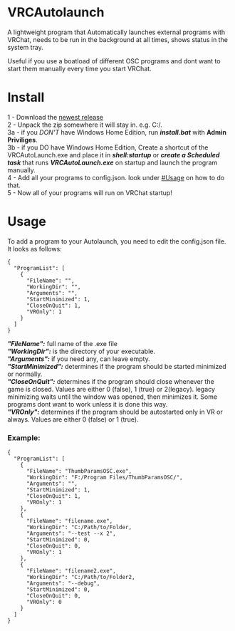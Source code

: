 # VRCAutolaunch

A lightweight program that Automatically launches external programs with VRChat, 
needs to be run in the background at all times, shows status in the system tray. 

Useful if you use a boatload of different OSC programs and dont want to start them manually every time you start VRChat.

# Install
1 - Download the [newest release](https://github.com/I5UCC/VRCAutolaunch/releases/latest)<br>
2 - Unpack the zip somewhere it will stay in. e.g. C:/.<br>
3a - if you *DON'T* have Windows Home Edition, run ***install.bat*** with **Admin Priviliges**.<br>
3b - if you DO have Windows Home Edition, Create a shortcut of the VRCAutoLaunch.exe and place it in ***shell:startup*** or ***create a Scheduled task*** that runs ***VRCAutoLaunch.exe*** on startup and launch the program manually.<br>
4 -  Add all your programs to config.json. look under [#Usage](https://github.com/I5UCC/VRCAutoLaunch#usage) on how to do that.<br>
5 -  Now all of your programs will run on VRChat startup!<br>

# Usage
To add a program to your Autolaunch, you need to edit the config.json file. <br>
It looks as follows: 
```
{
  "ProgramList": [
    {
      "FileName": "",
      "WorkingDir": "",
      "Arguments": "",
      "StartMinimized": 1,
      "CloseOnQuit": 1,
      "VROnly": 1
    }
  ]
}
```

***"FileName":*** full name of the .exe file <br>
***"WorkingDir":*** is the directory of your executable. <br>
***"Arguments":*** if you need any, can leave empty. <br>
***"StartMinimized":*** determines if the program should be started minimized or normally. <br>
***"CloseOnQuit":*** determines if the program should close whenever the game is closed. Values are either 0 (false), 1 (true) or 2(legacy). legacy minimizing waits until the window was opened, then minimizes it. Some programs dont want to work unless it is done this way. <br>
***"VROnly":*** determines if the program should be autostarted only in VR or always. Values are either 0 (false) or 1 (true).

### Example:

```
{
  "ProgramList": [
    {
      "FileName": "ThumbParamsOSC.exe",
      "WorkingDir": "F:/Program Files/ThumbParamsOSC/",
      "Arguments": "",
      "StartMinimized": 1,
      "CloseOnQuit": 1,
      "VROnly": 1
    },
    {
      "FileName": "filename.exe",
      "WorkingDir": "C:/Path/to/Folder,
      "Arguments": "--test --x 2",
      "StartMinimized": 0,
      "CloseOnQuit": 0,
      "VROnly": 1
    },
    {
      "FileName": "filename2.exe",
      "WorkingDir": "C:/Path/to/Folder2,
      "Arguments": "--debug",
      "StartMinimized": 0,
      "CloseOnQuit": 0,
      "VROnly": 0
    }
  ]
}
```
